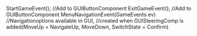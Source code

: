 StartGameEvent(); 	//Add to GUIButtonComponent
ExitGameEvent(); 	//Add to GUIButtonComponent
MenuNavigationEvent(GameEvents ev) 	//Navigationoptions available in GUI, 
					//created when GUISteeringComp is added(MoveUp = NavigateUp, MoveDown, SwitchState = Confirm)
